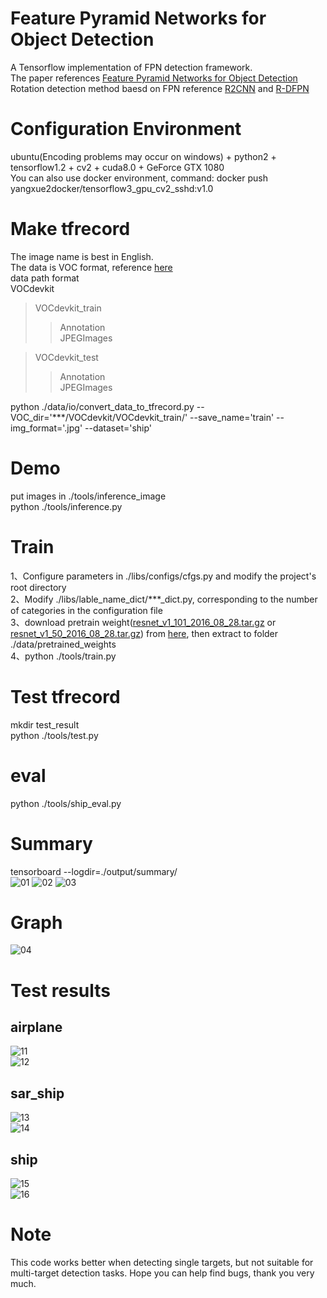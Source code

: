 # Feature Pyramid Networks for Object Detection
A Tensorflow implementation of FPN detection framework.    
The paper references [Feature Pyramid Networks for Object Detection](https://arxiv.org/abs/1612.03144)    
Rotation detection method baesd on FPN reference [R2CNN](https://github.com/yangxue0827/R2CNN_FPN_Tensorflow) and [R-DFPN](https://github.com/yangxue0827/R-DFPN_FPN_Tensorflow)  

# Configuration Environment
ubuntu(Encoding problems may occur on windows) + python2 + tensorflow1.2 + cv2 + cuda8.0 + GeForce GTX 1080      
You can also use docker environment, command: docker push yangxue2docker/tensorflow3_gpu_cv2_sshd:v1.0     

# Make tfrecord   
The image name is best in English.   
The data is VOC format, reference [here](sample.xml)     
data path format  
VOCdevkit  
>VOCdevkit_train  
>>Annotation  
>>JPEGImages   

>VOCdevkit_test   
>>Annotation   
>>JPEGImages   

python ./data/io/convert_data_to_tfrecord.py --VOC_dir='***/VOCdevkit/VOCdevkit_train/' --save_name='train' --img_format='.jpg' --dataset='ship'

# Demo  
put images in ./tools/inference_image  
python ./tools/inference.py   

# Train
1、Configure parameters in ./libs/configs/cfgs.py and modify the project's root directory    
2、Modify ./libs/lable_name_dict/***_dict.py, corresponding to the number of categories in the configuration file    
3、download pretrain weight([resnet_v1_101_2016_08_28.tar.gz](http://download.tensorflow.org/models/resnet_v1_101_2016_08_28.tar.gz) or [resnet_v1_50_2016_08_28.tar.gz](http://download.tensorflow.org/models/resnet_v1_50_2016_08_28.tar.gz)) from [here](https://github.com/yangxue0827/models/tree/master/slim), then extract to folder ./data/pretrained_weights    
4、python ./tools/train.py

# Test tfrecord     
mkdir test_result    
python ./tools/test.py  

# eval    
python ./tools/ship_eval.py

# Summary   
tensorboard --logdir=./output/summary/   
![01](output/summary/fast_rcnn_loss.bmp) 
![02](output/summary/rpn_loss.bmp) 
![03](output/summary/total_loss.bmp) 

# Graph
![04](graph.png) 

# Test results    
## airplane
![11](tools/test_result/00_gt.jpg)   
![12](tools/test_result/00_fpn.jpg)  
 
## sar_ship
![13](tools/test_result/01_gt.jpg)   
![14](tools/test_result/01_fpn.jpg)  

## ship
![15](tools/test_result/02_gt.jpg)    
![16](tools/test_result/02_fpn.jpg)      

# Note 
This code works better when detecting single targets, but not suitable for multi-target detection tasks. Hope you can help find bugs, thank you very much.    
    